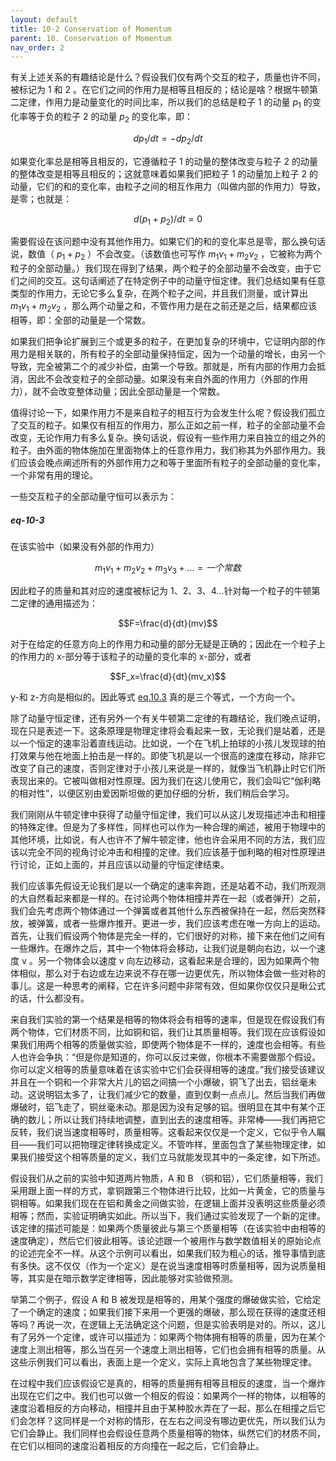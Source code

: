 ```yaml
---
layout: default
title: 10-2 Conservation of Momentum
parent: 10. Conservation of Momentum
nav_order: 2
---
```

有关上述关系的有趣结论是什么？假设我们仅有两个交互的粒子，质量也许不同，被标记为 1 和 2 。在它们之间的作用力是相等且相反的；结论是啥？根据牛顿第二定律，作用力是动量变化的时间比率，所以我们的总结是粒子 1 的动量 $p_1$ 的变化率等于负的粒子 2 的动量 $p_2$ 的变化率，即：

$$dp_1/dt=-dp_2/dt$$

如果变化率总是相等且相反的，它遵循粒子 1 的动量的整体改变与粒子 2 的动量的整体改变是相等且相反的；这就意味着如果我们把粒子 1 的动量加上粒子 2 的动量，它们的和的变化率，由粒子之间的相互作用力（叫做内部的作用力）导致，是零；也就是：

$$d(p_1+p_2)/dt=0$$

需要假设在该问题中没有其他作用力。如果它们的和的变化率总是零，那么换句话说，数值（ $p_1+p_2$ ）不会改变。（该数值也可写作 $m_1v_1+m_2v_2$ ，它被称为两个粒子的全部动量。）我们现在得到了结果，两个粒子的全部动量不会改变，由于它们之间的交互。这句话阐述了在特定例子中的动量守恒定律。我们总结如果有任意类型的作用力，无论它多么复杂，在两个粒子之间，并且我们测量，或计算出 $m_1v_1+m_2v_2$ ，那么两个动量之和，不管作用力是在之前还是之后，结果都应该相等，即：全部的动量是一个常数。

如果我们把争论扩展到三个或更多的粒子，在更加复杂的环境中，它证明内部的作用力是相关联的，所有粒子的全部动量保持恒定，因为一个动量的增长，由另一个导致，完全被第二个的减少补偿，由第一个导致。那就是，所有内部的作用力会抵消，因此不会改变粒子的全部动量。如果没有来自外面的作用力（外部的作用力），就不会改变整体动量；因此全部动量是一个常数。

值得讨论一下，如果作用力不是来自粒子的相互行为会发生什么呢？假设我们孤立了交互的粒子。如果仅有相互的作用力，那么正如之前一样，粒子的全部动量不会改变，无论作用力有多么复杂。换句话说，假设有一些作用力来自独立的组之外的粒子。由外面的物体施加在里面物体上的任意作用力，我们称其为外部作用力。我们应该会晚点阐述所有的外部作用力之和等于里面所有粒子的全部动量的变化率，一个非常有用的理论。

一些交互粒子的全部动量守恒可以表示为：

##### eq-10-3
在该实验中（如果没有外部的作用力）

$$m_1v_1+m_2v_2+m_3v_3+...=一个常数$$

因此粒子的质量和其对应的速度被标记为 1、2、3、4...针对每一个粒子的牛顿第二定律的通用描述为：

$$F=\frac{d}{dt}(mv)$$

对于在给定的任意方向上的作用力和动量的部分无疑是正确的；因此在一个粒子上的作用力的 x-部分等于该粒子的动量的变化率的 x-部分，或者

$$F_x=\frac{d}{dt}(mv_x)$$

y-和 z-方向是相似的。因此等式 [eq.10.3]({{"/volume-1/10-conservation-of-momentum/10-2-conservation-of-momentum.html#eq-10-3"|relative_url}}) 真的是三个等式，一个方向一个。

除了动量守恒定律，还有另外一个有关牛顿第二定律的有趣结论，我们晚点证明，现在只是表述一下。这条原理是物理定律将会看起来一致，无论我们是站着，还是以一个恒定的速率沿着直线运动。比如说，一个在飞机上拍球的小孩儿发现球的拍打效果与他在地面上拍击是一样的。即使飞机是以一个很高的速度在移动，除非它改变了自己的速度，否则定律对于小孩儿来说是一样的，就像当飞机静止时它们所表现出来的。它被叫做相对性原理。因为我们在这儿使用它，我们会叫它“伽利略的相对性”，以便区别由爱因斯坦做的更加仔细的分析，我们稍后会学习。

我们刚刚从牛顿定律中获得了动量守恒定律，我们可以从这儿发现描述冲击和相撞的特殊定律。但是为了多样性，同样也可以作为一种合理的阐述，被用于物理中的其他环境，比如说，有人也许不了解牛顿定律，他也许会采用不同的方法，我们应该以完全不同的视角讨论冲击和相撞的定律。我们应该基于伽利略的相对性原理进行讨论，正如上面的，并且应该以动量的守恒定律结束。

我们应该事先假设无论我们是以一个确定的速率奔跑，还是站着不动，我们所观测的大自然看起来都是一样的。在讨论两个物体相撞并弄在一起（或者弹开）之前，我们会先考虑两个物体通过一个弹簧或者其他什么东西被保持在一起，然后突然释放，被弹簧，或者一些爆炸推开。更进一步，我们应该考虑在唯一方向上的运动。首先，让我们假设两个物体是完全一样的，它们很好的对称，接下来在他们之间有一些爆炸。在爆炸之后，其中一个物体将会移动，让我们说是朝向右边，以一个速度 v 。另一个物体会以速度 v 向左边移动，这看起来是合理的，因为如果两个物体相似，那么对于右边或左边来说不存在哪一边更优先，所以物体会做一些对称的事儿。这是一种思考的阐释，它在许多问题中非常有效，但如果你仅仅只是瞅公式的话，什么都没有。

来自我们实验的第一个结果是相等的物体将会有相等的速率，但是现在假设我们有两个物体，它们材质不同，比如铜和铝，我们让其质量相等。我们现在应该假设如果我们用两个相等的质量做实验，即使两个物体是不一样的，速度也会相等。有些人也许会争执：“但是你是知道的，你可以反过来做，你根本不需要做那个假设。你可以定义相等的质量意味着在该实验中它们会获得相等的速度。”我们接受该建议并且在一个铜和一个非常大片儿的铝之间搞一个小爆破，铜飞了出去，铝丝毫未动。这说明铝太多了，让我们减少它的数量，直到仅剩一点点儿。然后当我们再做爆破时，铝飞走了，铜丝毫未动。那是因为没有足够的铝。很明显在其中有某个正确的数儿；所以让我们持续地调整，直到出去的速度相等。非常棒——我们再把它反转，我们说当速度相等时，质量相等。这看起来仅仅是一个定义，它似乎令人瞩目——我们可以把物理定律转换成定义。不管咋样，里面包含了某些物理定律，如果我们接受这个相等质量的定义，我们立马就能发现其中的一条定律，如下所述。

假设我们从之前的实验中知道两片物质，A 和 B （铜和铝），它们质量相等，我们采用跟上面一样的方式，拿铜跟第三个物体进行比较，比如一片黄金，它的质量与铜相等。如果我们现在在铝和黄金之间做实验，在逻辑上面并没表明这些质量必须相等；然而，实验证明确实如此。所以当下，我们通过实验发现了一个新的定律。该定律的描述可能是：如果两个质量彼此与第三个质量相等（在该实验中由相等的速度确定），然后它们彼此相等。该论述跟一个被用作与数学数值相关的原始论点的论述完全不一样。从这个示例可以看出，如果我们较为粗心的话，推导事情到底有多快。这不仅仅（作为一个定义）是在说当速度相等时质量相等，因为说质量相等，其实是在暗示数学定律相等，因此能够对实验做预测。

举第二个例子，假设 A 和 B 被发现是相等的，用某个强度的爆破做实验，它给定了一个确定的速度；如果我们接下来用一个更强的爆破，那么现在获得的速度还相等吗？再说一次，在逻辑上无法确定这个问题，但是实验表明是对的。所以，这儿有了另外一个定律，或许可以描述为：如果两个物体拥有相等的质量，因为在某个速度上测出相等，那么当在另一个速度上测出相等，它们也会拥有相等的质量。从这些示例我们可以看出，表面上是一个定义，实际上真地包含了某些物理定律。

在过程中我们应该假设它是真的，相等的质量拥有相等且相反的速度，当一个爆炸出现在它们之中。我们也可以做一个相反的假设：如果两个一样的物体，以相等的速度沿着相反的方向移动，相撞并且由于某种胶水弄在了一起，那么在相撞之后它们会怎样？这同样是一个对称的情形，在左右之间没有哪边更优先，所以我们认为它们会静止。我们同样也会假设任意两个质量相等的物体，纵然它们的材质不同，在它们以相同的速度沿着相反的方向撞在一起之后，它们会静止。